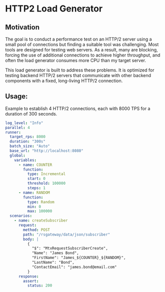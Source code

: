 # HTTP2 Load Generator

## Motivation
The goal is to conduct a performance test on an HTTP/2 server using a small pool of connections but finding a suitable tool was challenging. Most tools are designed for testing web servers. As a result, many are blocking, forcing the use of additional connections to achieve higher throughput, and often the load generator consumes more CPU than my target server. 

This load generator is built to address these problems. It is optimized for testing backend HTTP/2 servers that communicate with other backend components with a fixed, long-living HTTP/2 connection.

## Usage:

Example to establish 4 HTTP/2 connections, each with 8000 TPS for a duration of 300 seconds.

```yaml
log_level: "Info"
parallel: 4
runner:
  target_rps: 8000
  duration: "300s"
  batch_size: "Auto"
  base_url: "http://localhost:8080"
  global:
    variables:
      - name: COUNTER
        function:
          type: Incremental
          start: 0
          threshold: 100000
          steps: 1
      - name: RANDOM
        function:
          type: Random
          min: 0
          max: 100000
  scenarios:
    - name: createSubscriber
      request:
        method: POST
        path: "/rsgateway/data/json/subscriber"
        body: |
          {
            "$": "MtxRequestSubscriberCreate",
            "Name": "James Bond",
            "FirstName": "James_${COUNTER}_${RANDOM}",
            "LastName": "Bond",
            "ContactEmail": "james.bond@email.com"
          }
      response:
        assert:
          status: 200
```